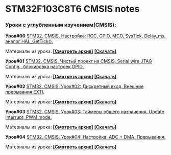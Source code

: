# STM32F103C8T6 CMSIS notes
### **Уроки с углубленным изучением(CMSIS):**

**Урок#00** [STM32. CMSIS. Настройка: RCC, GPIO, MCO, SysTick, Delay_ms, аналог HAL_GetTick().](https://youtu.be/TJGE2dxGUDQ)

Материалы из урока: **[[Смотреть архив]](https://github.com/Solderingironspb/STM32F103C8T6_CMSIS_notes/tree/Lesson_0)**  **[[Скачать]](https://github.com/Solderingironspb/STM32F103C8T6_CMSIS_notes/archive/refs/heads/Lesson_0.zip)**  

**Урок#01** [STM32. CMSIS. Чистый проект на CMSIS, Serial wire JTAG Config., блокировка настроек GPIO.](https://youtu.be/h2sqiUPqFD8)

Материалы из урока: **[[Смотреть архив]](https://github.com/Solderingironspb/STM32F103C8T6_CMSIS_notes/tree/Lesson_1)**  **[[Скачать]](https://github.com/Solderingironspb/STM32F103C8T6_CMSIS_notes/archive/refs/heads/Lesson_1.zip)**

**Урок#02** [STM32. CMSIS. Урок#02: Дискретный вход. Внешние прерывания EXTI.](https://youtu.be/8kzIteda2Hw)

Материалы из урока: **[[Смотреть архив]](https://github.com/Solderingironspb/STM32F103C8T6_CMSIS_notes/tree/Lesson_2)**  **[[Скачать]](https://github.com/Solderingironspb/STM32F103C8T6_CMSIS_notes/archive/refs/heads/Lesson_2.zip)**

**Урок#03** [STM32. CMSIS. Урок#03: Таймеры общего назначения. Update interrupt,  PWM mode.](https://youtu.be/BkoljtyLLwo)

Материалы из урока: **[[Смотреть архив]](https://github.com/Solderingironspb/STM32F103C8T6_CMSIS_notes/tree/Lesson_3)**  **[[Скачать]](https://github.com/Solderingironspb/STM32F103C8T6_CMSIS_notes/archive/refs/heads/Lesson_3.zip)**

**Урок#04** [STM32. CMSIS. Урок#04: Настройка: ADC + DMA. Прерывания.](https://youtu.be/kpnuImwncD0)

Материалы из урока: **[[Смотреть архив]](https://github.com/Solderingironspb/STM32F103C8T6_CMSIS_notes/tree/Lesson_4)**  **[[Скачать]](https://github.com/Solderingironspb/STM32F103C8T6_CMSIS_notes/archive/refs/heads/Lesson_4.zip)**

